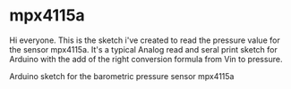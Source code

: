 mpx4115a
========
Hi everyone. This is the sketch i've created to read the pressure value for the sensor mpx4115a.
It's a typical Analog read and seral print sketch for Arduino with the add of the right conversion formula from Vin to pressure.

Arduino sketch for the barometric pressure sensor mpx4115a


